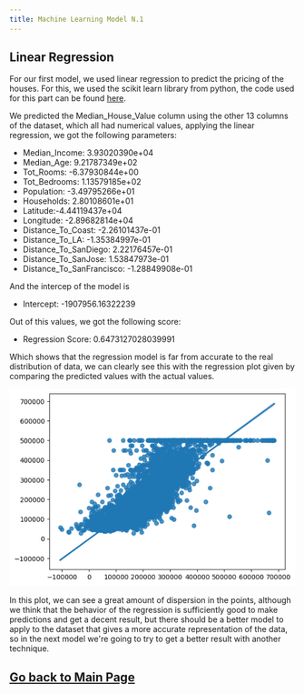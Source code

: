 ```yaml
---
title: Machine Learning Model N.1
---
```


## Linear Regression

For our first model, we used linear regression to predict the pricing of the houses. For this, we used the scikit learn library from python, the code used for this part can be found [here](./model1code).

We predicted the Median_House_Value column using the other 13 columns of the dataset, which all had numerical values, applying the linear regression, we got the following parameters:

- Median_Income: 3.93020390e+04
- Median_Age: 9.21787349e+02
- Tot_Rooms: -6.37930844e+00
- Tot_Bedrooms: 1.13579185e+02
- Population: -3.49795266e+01
- Households: 2.80108601e+01
- Latitude:-4.44119437e+04
- Longitude: -2.89682814e+04
- Distance_To_Coast: -2.26101437e-01
- Distance_To_LA: -1.35384997e-01
- Distance_To_SanDiego: 2.22176457e-01
- Distance_To_SanJose: 1.53847973e-01
- Distance_To_SanFrancisco: -1.28849908e-01

And the intercep of the model is

- Intercept: -1907956.16322239

Out of this values, we got the following score:

- Regression Score: 0.6473127028039991

Which shows that the regression model is far from accurate to the real distribution of data, we can clearly see this with the regression plot given by comparing the predicted values with the actual values.

![Regplot image](assets/Model1/Regplot.png)

In this plot, we can see a great amount of dispersion in the points, although we think that the behavior of the regression is sufficiently good to make predictions and get a decent result, but there should be a better model to apply to the dataset that gives a more accurate representation of the data, so in the next model we're going to try to get a better result with another technique.

## [Go back to Main Page](./)
